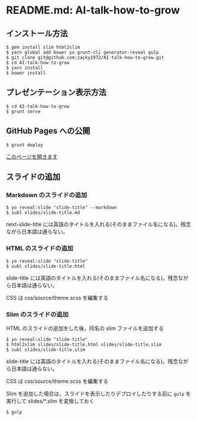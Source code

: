 # README.md: AI-talk-how-to-grow

## インストール方法

```
$ gem install slim html2slim
$ yarn global add bower yo grunt-cli generator-reveal gulp
$ git clone git@github.com:zacky1972/AI-talk-how-to-grow.git
$ cd AI-talk-how-to-grow
$ yarn install
$ bower install
```

## プレゼンテーション表示方法

```
$ cd AI-talk-how-to-grow
$ grunt serve
```

## GitHub Pages への公開

```
$ grunt deploy
```

[このページを開きます](https://zacky1972.github.io/AI-talk-AUGM/)

## スライドの追加

### Markdown のスライドの追加

```
$ yo reveal:slide "slide-title" --markdown
$ subl slides/slide-title.md
```

next-slide-title には英語のタイトルを入れる(そのままファイル名になる)。残念ながら日本語は通らない。

### HTML のスライドの追加

```
$ yo reveal:slide "slide-title"
$ subl slides/slide-title.html
```

slide-title には英語のタイトルを入れる(そのままファイル名になる)。残念ながら日本語は通らない。

CSS は css/source/theme.scss を編集する

### Slim のスライドの追加

HTML のスライドの追加をした後，同名の slim ファイルを追加する

```
$ yo reveal:slide "slide-title"
$ html2slim slides/slide-title.html slides/slide-title.slim
$ subl slides/slide-title.slim
```

slide-title には英語のタイトルを入れる(そのままファイル名になる)。残念ながら日本語は通らない。

CSS は css/source/theme.scss を編集する

Slim を追加した場合は，スライドを表示したりデプロイしたりする前に `gulp` を実行して slides/\*.slim を変換しておく

```
$ gulp
```
